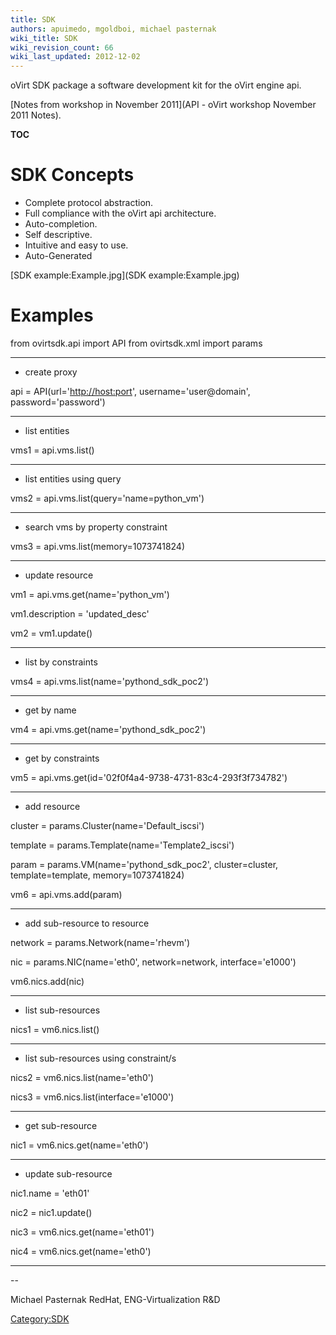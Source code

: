 ```yaml
---
title: SDK
authors: apuimedo, mgoldboi, michael pasternak
wiki_title: SDK
wiki_revision_count: 66
wiki_last_updated: 2012-12-02
---
```


oVirt SDK package a software development kit for the oVirt engine api.

[Notes from workshop in November 2011](API - oVirt workshop November 2011 Notes).

__TOC__

# SDK Concepts

*   Complete protocol abstraction.
*   Full compliance with the oVirt api architecture.
*   Auto-completion.
*   Self descriptive.
*   Intuitive and easy to use.
*   Auto-Generated

[SDK example:Example.jpg](SDK example:Example.jpg)

# Examples

from ovirtsdk.api import API from ovirtsdk.xml import params

------------------------------------------------------------------------

*   create proxy

api = API(url='[http://host:port](http://host:port)', username='user@domain', password='password')

------------------------------------------------------------------------

*   list entities

vms1 = api.vms.list()

------------------------------------------------------------------------

*   list entities using query

vms2 = api.vms.list(query='name=python_vm')

------------------------------------------------------------------------

*   search vms by property constraint

vms3 = api.vms.list(memory=1073741824)

------------------------------------------------------------------------

*   update resource

vm1 = api.vms.get(name='python_vm')

vm1.description = 'updated_desc'

vm2 = vm1.update()

------------------------------------------------------------------------

*   list by constraints

vms4 = api.vms.list(name='pythond_sdk_poc2')

------------------------------------------------------------------------

*   get by name

vm4 = api.vms.get(name='pythond_sdk_poc2')

------------------------------------------------------------------------

*   get by constraints

vm5 = api.vms.get(id='02f0f4a4-9738-4731-83c4-293f3f734782')

------------------------------------------------------------------------

*   add resource

cluster = params.Cluster(name='Default_iscsi')

template = params.Template(name='Template2_iscsi')

param = params.VM(name='pythond_sdk_poc2', cluster=cluster, template=template, memory=1073741824)

vm6 = api.vms.add(param)

------------------------------------------------------------------------

*   add sub-resource to resource

network = params.Network(name='rhevm')

nic = params.NIC(name='eth0', network=network, interface='e1000')

vm6.nics.add(nic)

------------------------------------------------------------------------

*   list sub-resources

nics1 = vm6.nics.list()

------------------------------------------------------------------------

*   list sub-resources using constraint/s

nics2 = vm6.nics.list(name='eth0')

nics3 = vm6.nics.list(interface='e1000')

------------------------------------------------------------------------

*   get sub-resource

nic1 = vm6.nics.get(name='eth0')

------------------------------------------------------------------------

*   update sub-resource

nic1.name = 'eth01'

nic2 = nic1.update()

nic3 = vm6.nics.get(name='eth01')

nic4 = vm6.nics.get(name='eth0')

------------------------------------------------------------------------

--

Michael Pasternak RedHat, ENG-Virtualization R&D

<Category:SDK>
